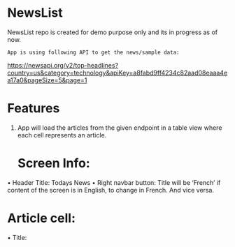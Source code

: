 # NewsList
NewsList repo is created for demo purpose only and its in progress as of now.

	App is using following API to get the news/sample data:
  https://newsapi.org/v2/top-headlines?country=us&category=technology&apiKey=a8fabd9ff4234c82aad08eaaa4ea17a0&pageSize=5&page=1

# Features 
1. App will load the articles from the given endpoint in a table view where each cell represents an article. 
    # Screen Info:
  •	Header Title: Todays News
  •	Right navbar button: Title will be ‘French’ if content of the screen is in English, to change in French. And vice versa.
  # Article cell:
  •	Title: <title>
  •	Title: <title>
	•	Author: <author> 
	•	Description: <description>
	•	<Image on the left>

2. The static text (Title, Author and Description) should be Localized on tap of right nav-bar button. For eg. ‘Title’ text, not the value.

# How to Install/Run App
	1. Clone the repo or download the code on to a mac system.
	2. Open a new terminal window and goto NewsList under NewsList directory.
	3. Run pod install command.
	4. now open NewsList.xcworkspace file in Xcode.
	5. Select device/simulator on which you want to run the app.
	6. You might have to change/configure App Signing Settings to run the app on a device.
	6. Tap on trinagle button on the top or press Command + R buttons on the keyboard.
	7. Wait till Xcode comiples and run the app on the selected device/simulator.

# Improvements Needed/Pendding:
	1. UI and Unit tests for all cases.
	2. Search City - Add Left-Right swappable cards for Cities added by user.
